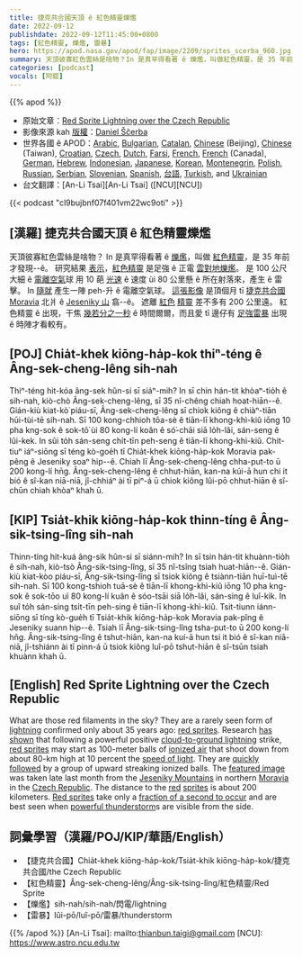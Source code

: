 ```yaml
---
title: 捷克共合國天頂 ê 紅色精靈爍爁
date: 2022-09-12
publishdate: 2022-09-12T11:45:00+0800
tags: [紅色精靈, 爍爁, 雷暴]
hero: https://apod.nasa.gov/apod/fap/image/2209/sprites_scerba_960.jpg
summary: 天頂彼寡紅色雲絲是啥物？In 是真罕得看著 ê 爍爁，叫做紅色精靈，是 35 年前才發現 ê。
categories: [podcast]
vocals: [阿錕]
---
```


{{% apod %}}

- 原始文章：[Red Sprite Lightning over the Czech Republic](https://apod.nasa.gov/apod/ap220912.html)
- 影像來源 kah [版權][copyright]：[Daniel Ščerba](https://www.facebook.com/daniel.scerba)
- 世界各國 ê APOD：[Arabic](https://apod.me/), [Bulgarian](https://mediabricks.bg/apod-bulgaria), [Catalan](http://www.apod.cat/), [Chinese](http://www.bjp.org.cn/mryt/) (Beijing), [Chinese](http://sprite.phys.ncku.edu.tw/astrolab/mirrors/apod/apod.html) (Taiwan), [Croatian](http://www.apod.rs/Croatia.html), [Czech](http://www.astro.cz/apod/), [Dutch](http://www.apod.nl/), [Farsi](https://www.skypix.org/top/EN/1/44/0/0.aspx), [French](http://www.cidehom.com/apod.php),
[French](https://dpelletier.profweb.ca/index.html) (Canada), [German](http://www.starobserver.org/), [Hebrew](http://www.astronomia2009.org.il/info/apod/apod.htm), [Indonesian](http://apod.infoastronomy.org/), [Japanese](http://home.u05.itscom.net/apodjpn/apodj/apodj0.htm), [Korean](http://wouldyoulike.org/apod/), [Montenegrin](http://www.apod.rs/Montenegro.html), [Polish](http://apod.pl/apod/), [Russian](http://www.astronet.ru/db/apod.html), [Serbian](http://www.apod.rs/), [Slovenian](http://apod.fmf.uni-lj.si/), [Spanish](http://observatorio.info/), [台語](https://apod.tw/), [Turkish](https://www.uzaydanhaberler.com/category/gorsel/apod/), and [Ukrainian](http://astronomy.pp.ua/)
- 台文翻譯：[An-Li Tsai][An-Li Tsai] ([NCU][NCU])

{{< podcast "cl9bujbnf07f401vm22wc9oti" >}}

## [漢羅] 捷克共合國天頂 ê 紅色精靈爍爁
天頂彼寡紅色雲絲是啥物？
In 是真罕得看著 ê [爍爁][lightning]，叫做 [紅色精靈][red sprites 1]，是 35 年前才發現--ê。
研究結果 [表示][has shown]，[紅色精靈][red sprites 2] 是足強 ê 正電 [雲對地爍爁][cloud-to-ground lightning]。
是 100 公尺大細 ê [電離空氣][ionized air]球 用 10 葩 [光速][speed of light] ê 速度 ùi 80 公里懸 ê 所在射落來，產生 ê 雷擊。
In [隨就][quickly followed] 產生一陣 peh-升 ê 電離空氣球。
[這張影像][featured image] 是頂個月 tī [捷克共合國][Czech Republic] [Moravia][Moravia] 北爿 ê [Jeseniky 山][Jeseniky Mountains] 翕--ê。
遮離 [紅色][red] [精靈][sprites t] 差不多有 200 公里遠。
紅色精靈 ê 出現，干焦 [幾若分之一秒][fraction of a second to occur t] ê 時間爾爾，而且愛 tī 邊仔有 [足強雷暴][powerful thunderstorm] 出現 ê 時陣才看較有。


## [POJ] Chia̍t-khek kiōng-ha̍p-kok thiⁿ-téng ê Âng-sek-cheng-lêng sih-nah
Thiⁿ-téng hit-kóa âng-sek hûn-si sī siáⁿ-mih?
In sī chin hán-tit khòaⁿ-tio̍h ê sih-nah, kiò-chò Âng-sek-cheng-lêng, sī 35 nî-chêng chiah hoat-hiān--ê.
Gián-kiù kiat-kò͘ piáu-sī, Âng-sek-cheng-lêng sī chiok kiông ê chiàⁿ-tiān hūi-tùi-tē sih-nah.
Sī 100 kong-chhioh tōa-sè ê tiān-lī khong-khì-kiû iōng 10 pha kng-sok ê sok-tō͘ ùi 80 kong-lí koân ê só͘-chāi siā lo̍h-lâi, sán-seng ê lûi-kek.
In sûi to̍h sán-seng chi̍t-tīn peh-seng ê tiān-lī khong-khì-kiû.
Chit-tiuⁿ iáⁿ-siōng sī téng kò-goe̍h tī Chia̍t-khek kiōng-ha̍p-kok Moravia pak-pêng ê Jeseniky soaⁿ hip--ê.
Chiah lī Âng-sek-cheng-lêng chha-put-to ū 200 kong-lí hn̄g.
Âng-sek-cheng-lêng ê chhut-hiān, kan-na kúi-ā hun chi it bió ê sî-kan niā-niā, jî-chhiáⁿ ài tī piⁿ-á ū chiok kiông lûi-pō chhut-hiān ê sî-chūn chiah khòaⁿ khah ū.

## [KIP] Tsia̍t-khik kiōng-ha̍p-kok thinn-tíng ê Âng-sik-tsing-lîng sih-nah
Thinn-tíng hit-kuá âng-sik hûn-si sī siánn-mih?
In sī tsin hán-tit khuànn-tio̍h ê sih-nah, kiò-tsò Âng-sik-tsing-lîng, sī 35 nî-tsîng tsiah huat-hiān--ê.
Gián-kiù kiat-kòo piáu-sī, Âng-sik-tsing-lîng sī tsiok kiông ê tsiànn-tiān huī-tuì-tē sih-nah.
Sī 100 kong-tshioh tuā-sè ê tiān-lī khong-khì-kiû iōng 10 pha kng-sok ê sok-tōo uì 80 kong-lí kuân ê sóo-tsāi siā lo̍h-lâi, sán-sing ê luî-kik.
In suî to̍h sán-sing tsi̍t-tīn peh-sing ê tiān-lī khong-khì-kiû.
Tsit-tiunn iánn-siōng sī tíng kò-gue̍h tī Tsia̍t-khik kiōng-ha̍p-kok Moravia pak-pîng ê Jeseniky suann hip--ê.
Tsiah lī Âng-sik-tsing-lîng tsha-put-to ū 200 kong-lí hn̄g.
Âng-sik-tsing-lîng ê tshut-hiān, kan-na kuí-ā hun tsi it bió ê sî-kan niā-niā, jî-tshiánn ài tī pinn-á ū tsiok kiông luî-pō tshut-hiān ê sî-tsūn tsiah khuànn khah ū.

## [English] Red Sprite Lightning over the Czech Republic
What are those red filaments in the sky?
They are a rarely seen form of [lightning][lightning] confirmed only about 35 years ago: [red sprites][red sprites 1].
Research [has shown][has shown] that following a powerful positive [cloud-to-ground lightning][cloud-to-ground lightning] strike, [red sprites][red sprites 2] may start as 100-meter balls of [ionized air][ionized air] that shoot down from about 80-km high at 10 percent the [speed of light][speed of light].
They are [quickly followed][quickly followed] by a group of upward streaking ionized balls.
The [featured image][featured image] was taken late last month from the [Jeseniky Mountains][Jeseniky Mountains] in northern [Moravia][Moravia] in the [Czech Republic][Czech Republic].
The distance to the [red][red] [sprites][sprites e] is about 200 kilometers.
[Red sprites][Red sprites] take only a [fraction of a second to occur][fraction of a second to occur e] and are best seen when [powerful thunderstorm][powerful thunderstorm]s are visible from the side.

## 詞彙學習（漢羅/POJ/KIP/華語/English）
- 【捷克共合國】Chia̍t-khek kiōng-ha̍p-kok/Tsia̍t-khik kiōng-ha̍p-kok/捷克共合國/the Czech Republic
- 【紅色精靈】Âng-sek-cheng-lêng/Âng-sik-tsing-lîng/紅色精靈/Red Sprite
- 【爍爁】sih-nah/sih-nah/閃電/lightning
- 【雷暴】lûi-pō/luî-pō/雷暴/thunderstorm


{{% /apod %}}
[An-Li Tsai]: mailto:thianbun.taigi@gmail.com
[NCU]: https://www.astro.ncu.edu.tw

[copyright]: https://apod.nasa.gov/apod/fap/lib/about_apod.html#srapply

[lightning]:https://www.lightningmaps.org/
[red sprites 1]:https://en.wikipedia.org/wiki/Red_sprite
[has shown]:https://earthweb.ess.washington.edu/space/AtmosElec/spriteinfo.html
[cloud-to-ground lightning]:https://apod.nasa.gov/apod/ap120723.html
[red sprites 2]:https://earthsky.org/earth/definition-what-are-lightning-sprites/
[ionized air]:https://en.wikipedia.org/wiki/Ionized-air_glow
[speed of light]:https://www.nasa.gov/feature/goddard/2019/three-ways-to-travel-at-nearly-the-speed-of-light
[quickly followed]:https://www.youtube.com/watch?v=ATmpgZoMRM0
[featured image]:https://www.facebook.com/photo/?fbid=10228360740152891&set=pcb.10228360752593202
[Jeseniky Mountains]:https://youtu.be/qMcNVkA4DzE
[Moravia]:https://en.wikipedia.org/wiki/Moravia
[Czech Republic]:https://en.wikipedia.org/wiki/Czech_Republic
[red]:https://apod.nasa.gov/apod/ap210816.html
[sprites e]:https://apod.nasa.gov/apod/ap210330.html
[sprites t]:https://apod.tw/daily/20210330/
[Red sprites]:https://earthweb.ess.washington.edu/space/AtmosElec/spriteinfo.html
[fraction of a second to occur e]:https://apod.nasa.gov/apod/ap210104.html
[fraction of a second to occur t]:https://apod.tw/daily/20210104/
[powerful thunderstorm]:https://apod.nasa.gov/apod/ap170226.html
